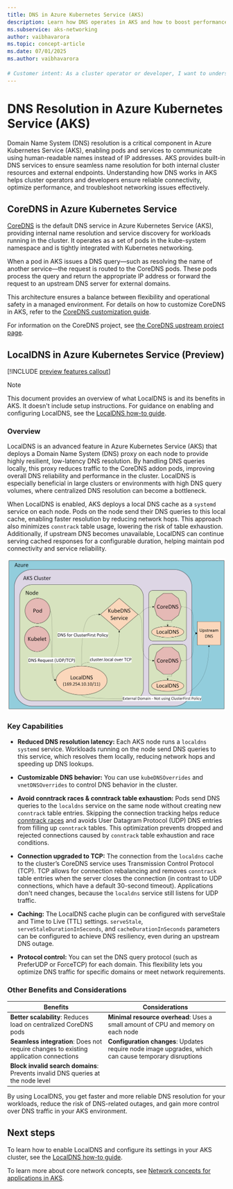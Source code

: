 ```yaml
---
title: DNS in Azure Kubernetes Service (AKS)
description: Learn how DNS operates in AKS and how to boost performance and reliability with LocalDNS caching.
ms.subservice: aks-networking
author: vaibhavarora
ms.topic: concept-article
ms.date: 07/01/2025
ms.author: vaibhavarora

# Customer intent: As a cluster operator or developer, I want to understand the defaults for DNS resolution in AKS and how I can use LocalDNS to improve my DNS resolution performance.
---
```

# DNS Resolution in Azure Kubernetes Service (AKS)

Domain Name System (DNS) resolution is a critical component in Azure Kubernetes Service (AKS), enabling pods and services to communicate using human-readable names instead of IP addresses. AKS provides built-in DNS services to ensure seamless name resolution for both internal cluster resources and external endpoints. Understanding how DNS works in AKS helps cluster operators and developers ensure reliable connectivity, optimize performance, and troubleshoot networking issues effectively.

## CoreDNS in Azure Kubernetes Service

[CoreDNS][coreDNS] is the default DNS service in Azure Kubernetes Service (AKS), providing internal name resolution and service discovery for workloads running in the cluster. It operates as a set of pods in the kube-system namespace and is tightly integrated with Kubernetes networking.

When a pod in AKS issues a DNS query—such as resolving the name of another service—the request is routed to the CoreDNS pods. These pods process the query and return the appropriate IP address or forward the request to an upstream DNS server for external domains.

This architecture ensures a balance between flexibility and operational safety in a managed environment. For details on how to customize CoreDNS in AKS, refer to the [CoreDNS customization guide](./coredns-custom.md).

For information on the CoreDNS project, see [the CoreDNS upstream project page][coreDNS].

## LocalDNS in Azure Kubernetes Service (Preview)

[!INCLUDE [preview features callout](~/reusable-content/ce-skilling/azure/includes/aks/includes/preview/preview-callout.md)]

> [!NOTE]
> This document provides an overview of what LocalDNS is and its benefits in AKS. It doesn't include setup instructions. For guidance on enabling and configuring LocalDNS, see the [LocalDNS how-to guide](./localdns-custom.md).

### Overview

LocalDNS is an advanced feature in Azure Kubernetes Service (AKS) that deploys a Domain Name System (DNS) proxy on each node to provide highly resilient, low-latency DNS resolution. By handling DNS queries locally, this proxy reduces traffic to the CoreDNS addon pods, improving overall DNS reliability and performance in the cluster. LocalDNS is especially beneficial in large clusters or environments with high DNS query volumes, where centralized DNS resolution can become a bottleneck.

When LocalDNS is enabled, AKS deploys a local DNS cache as a `systemd` service on each node. Pods on the node send their DNS queries to this local cache, enabling faster resolution by reducing network hops. This approach also minimizes `conntrack` table usage, lowering the risk of table exhaustion. Additionally, if upstream DNS becomes unavailable, LocalDNS can continue serving cached responses for a configurable duration, helping maintain pod connectivity and service reliability.

![LocalDNS architecture diagram](./media/dns-concepts/local-dns-diagram.png)

### Key Capabilities

- **Reduced DNS resolution latency:**
  Each AKS node runs a `localdns` `systemd` service. Workloads running on the node send DNS queries to this service, which resolves them locally, reducing network hops and speeding up DNS lookups.

- **Customizable DNS behavior:**
  You can use `kubeDNSOverrides` and `vnetDNSOverrides` to control DNS behavior in the cluster.

- **Avoid conntrack races & conntrack table exhaustion:**
  Pods send DNS queries to the `localdns` service on the same node without creating new `conntrack` table entries. Skipping the connection tracking helps reduce [conntrack races](https://github.com/kubernetes/kubernetes/issues/56903) and avoids User Datagram Protocol (UDP) DNS entries from filling up `conntrack` tables. This optimization prevents dropped and rejected connections caused by `conntrack` table exhaustion and race conditions.

- **Connection upgraded to TCP:**
    The connection from the `localdns` cache to the cluster’s CoreDNS service uses Transmission Control Protocol (TCP). TCP allows for connection rebalancing and removes `conntrack` table entries when the server closes the connection (in contrast to UDP connections, which have a default 30-second timeout). Applications don't need changes, because the `localdns` service still listens for UDP traffic.

- **Caching:**
  The LocalDNS cache plugin can be configured with serveStale and Time to Live (TTL) settings. `serveStale`, `serveStaleDurationInSeconds`, and `cacheDurationInSeconds` parameters can be configured to achieve DNS resiliency, even during an upstream DNS outage.

- **Protocol control:**
  You can set the DNS query protocol (such as PreferUDP or ForceTCP) for each domain. This flexibility lets you optimize DNS traffic for specific domains or meet network requirements.

### Other Benefits and Considerations

| Benefits | Considerations |
|----------|----------------|
| **Better scalability**: Reduces load on centralized CoreDNS pods | **Minimal resource overhead**: Uses a small amount of CPU and memory on each node |
| **Seamless integration**: Does not require changes to existing application connections |  **Configuration changes**: Updates require node image upgrades, which can cause temporary disruptions |
| **Block invalid search domains**: Prevents invalid DNS queries at the node level |

By using LocalDNS, you get faster and more reliable DNS resolution for your workloads, reduce the risk of DNS-related outages, and gain more control over DNS traffic in your AKS environment.

## Next steps

To learn how to enable LocalDNS and configure its settings in your AKS cluster, see the [LocalDNS how-to guide](./localdns-custom.md).

To learn more about core network concepts, see [Network concepts for applications in AKS][concepts-network].

<!-- LINKS - external -->
[coreDNS]: https://coredns.io/

<!-- LINKS - internal -->
[concepts-network]: concepts-network.md
[aks-quickstart-cli]: ./learn/quick-kubernetes-deploy-cli.md
[aks-quickstart-portal]: ./learn/quick-kubernetes-deploy-portal.md
[aks-quickstart-powershell]: ./learn/quick-kubernetes-deploy-powershell.md